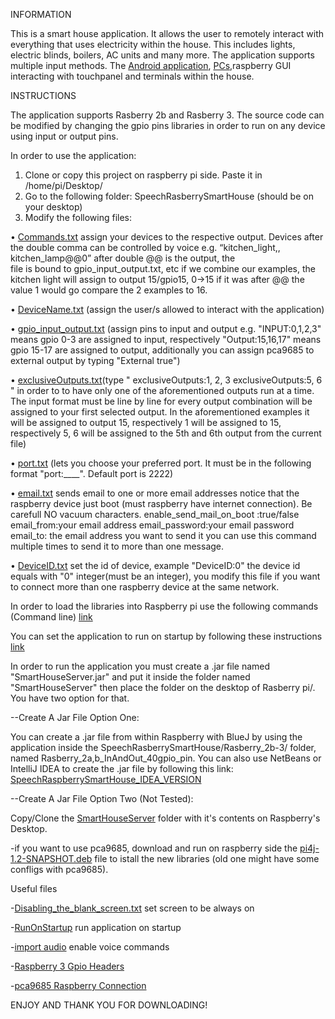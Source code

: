 INFORMATION

This is a smart house application. It allows the user to remotely interact with everything that uses electricity within the house. This includes lights, electric blinds, boilers, AC units and many more. The application supports multiple input methods. The [Android application](https://play.google.com/store/apps/details?id=com.raspberry.drtsoglanakos.smartHouse), [PCs](https://github.com/tsoglani/Java_SmartHouseClient/blob/master/SmartHouseClient2/dist/SmartHouseClient.jar),raspberry GUI interacting with touchpanel and terminals within the house.

INSTRUCTIONS

The application supports Rasberry 2b and Rasberry 3. The source code can be modified by changing the gpio pins libraries in order to run on any device using input or output pins.

In order to use the application:
1.	Clone or copy this project on raspberry pi side. Paste it in /home/pi/Desktop/   
2.	Go to the following folder: SpeechRasberrySmartHouse (should be on your desktop)
3.	Modify the following files:

•	 [Commands.txt](https://github.com/tsoglani/SpeechRaspberrySmartHouse/blob/master/commands.txt)  assign your devices to the respective output. Devices after the double comma can be controlled by voice e.g. “kitchen_light,, kitchen_lamp@@0” after double @@ is the output, the    
      file is bound to gpio_input_output.txt, etc if we combine our examples, the kitchen light will assign to output 15/gpio15, 0->15 if it was after @@ the value 1 would go compare the 2 examples to 16.

•	[DeviceName.txt](https://github.com/tsoglani/SpeechRaspberrySmartHouse/blob/master/deviceName.txt)  (assign the user/s allowed to interact with the application)

•	[gpio_input_output.txt](https://github.com/tsoglani/SpeechRaspberrySmartHouse/blob/master/gpio_input_output.txt)   (assign pins to input and output e.g. "INPUT:0,1,2,3" means gpio 0-3 are assigned to input, respectively "Output:15,16,17" means gpio 15-17 are assigned to output, additionally you can assign pca9685 to external output by typing "External true")

• [exclusiveOutputs.txt](https://github.com/tsoglani/SpeechRaspberrySmartHouse/blob/master/exclusiveOutputs.txt)(type 
"
   exclusiveOutputs:1, 2, 3
   exclusiveOutputs:5, 6
"
 in order to to have only one of the aforementioned outputs run at a time. The input format must be line by line for every output combination will be assigned to your first selected output. In the aforementioned examples it will be assigned to output 15, respectively 1 will be assigned to 15, respectively 5, 6 will be assigned to the 5th and 6th output from the current file)

•	[port.txt](https://github.com/tsoglani/SpeechRaspberrySmartHouse/blob/master/port.txt) (lets you choose your preferred port. It must be in the following format "port:____". Default port is 2222)


•	[email.txt](https://github.com/tsoglani/SpeechRaspberrySmartHouse/blob/master/email.txt) sends email to one or more email addresses notice that the raspberry device just boot (must raspberry have internet connection).
Be carefull NO vacuum characters.
enable_send_mail_on_boot :true/false
email_from:your email address 
email_password:your email password
email_to: the email address you want to send it you can use this command multiple times to send it to more than one message.


•      [DeviceID.txt](https://github.com/tsoglani/SpeechRaspberrySmartHouse/blob/master/DeviceID.txt)  set the id of device, example "DeviceID:0" the device id equals with "0" integer(must be an integer), you modify this file if you want to connect more than one raspberry device at the same network.

  In order to load the libraries into Raspberry pi use the following commands (Command line) [link](https://github.com/tsoglani/SpeechRaspberrySmartHouse/blob/master/Command_Line.md)

  You can set the application to run on startup by following these instructions  [link](https://github.com/tsoglani/SpeechRaspberrySmartHouse/blob/master/RunOnStartup.md)

  In order to run the application you must create a .jar file named "SmartHouseServer.jar" and put it inside the folder named "SmartHouseServer" then place the folder on the desktop of Rasberry pi/. You have two option for that.
  
 --Create A Jar File Option One:
 
 You can create a .jar file from within Raspberry with BlueJ by using the application inside the SpeechRasberrySmartHouse/Rasberry_2b-3/ folder, named Rasberry_2a,b_InAndOut_40gpio_pin. You can also use NetBeans or IntelliJ IDEA to create the .jar file by following this link: [SpeechRaspberrySmartHouse_IDEA_VERSION](https://github.com/tsoglani/SpeechRaspberrySmartHouseClient_IDEA_VERSION)
  
 --Create A Jar File Option Two (Not Tested):
 
 Copy/Clone the [SmartHouseServer](https://github.com/tsoglani/SpeechRaspberrySmartHouse/tree/master/SmartHouseServer) folder with it's contents on Raspberry's Desktop.
    
    
-if you want to use pca9685, download and run on raspberry side the [pi4j-1.2-SNAPSHOT.deb](https://github.com/tsoglani/SpeechRaspberrySmartHouse/blob/master/pi4j-1.2-SNAPSHOT.deb) file to istall the new libraries (old one might have some confligs with pca9685).

Useful files

-[Disabling_the_blank_screen.txt](https://github.com/tsoglani/SpeechRaspberrySmartHouse/blob/master/Disabling_the_blank_screen.txt) set screen to be always on

-[RunOnStartup](https://github.com/tsoglani/SpeechRaspberrySmartHouse/blob/master/RunOnStartup.md) run application on startup

-[import audio](https://github.com/tsoglani/SpeechRaspberrySmartHouse/blob/master/import_audio.md) enable voice commands

-[Raspberry 3 Gpio Headers](https://github.com/tsoglani/SpeechRaspberrySmartHouse/blob/master/j8header-3b.png)

-[pca9685 Raspberry Connection](https://raw.githubusercontent.com/tsoglani/SpeechRaspberrySmartHouse/master/Raspberry_2B-3/wiring.png)

ENJOY AND THANK YOU FOR DOWNLOADING!
